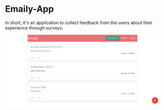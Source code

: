 # Emaily-App
In short, it's an application to collect feedback from the users about their experience through surveys.

![](/client/src/Emaily.png)
